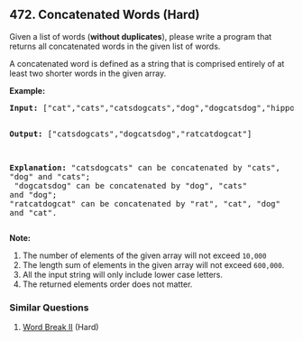 <!--|This file generated by command(leetcode description); DO NOT EDIT.    |-->
<!--+----------------------------------------------------------------------+-->
<!--|@author    Openset <openset.wang@gmail.com>                           |-->
<!--|@link      https://github.com/openset                                 |-->
<!--|@home      https://github.com/openset/leetcode                        |-->
<!--+----------------------------------------------------------------------+-->

## 472. Concatenated Words (Hard)

Given a list of words (<b>without duplicates</b>), please write a program that returns all concatenated words in the given list of words.
<p>A concatenated word is defined as a string that is comprised entirely of at least two shorter words in the given array.</p>

<p><b>Example:</b><br />
<pre>
<b>Input:</b> ["cat","cats","catsdogcats","dog","dogcatsdog","hippopotamuses","rat","ratcatdogcat"]

<b>Output:</b> ["catsdogcats","dogcatsdog","ratcatdogcat"]

<b>Explanation:</b> "catsdogcats" can be concatenated by "cats", "dog" and "cats"; <br> "dogcatsdog" can be concatenated by "dog", "cats" and "dog"; <br>"ratcatdogcat" can be concatenated by "rat", "cat", "dog" and "cat".
</pre>
</p>

<p><b>Note:</b><br>
<ol>
<li>The number of elements of the given array will not exceed <code>10,000 </code>
<li>The length sum of elements in the given array will not exceed <code>600,000</code>. </li>
<li>All the input string will only include lower case letters.</li>
<li>The returned elements order does not matter. </li>
</ol>
</p>

### Similar Questions
  1. [Word Break II](https://github.com/openset/leetcode/tree/master/solution/word-break-ii) (Hard)
